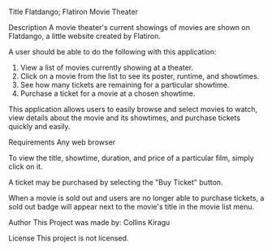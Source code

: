 Title
Flatdango; Flatiron Movie Theater

Description
A movie theater's current showings of movies are shown on Flatdango, a little website created by Flatiron.

A user should be able to do the following with this application:

1. View a list of movies currently showing at a theater.
2. Click on a movie from the list to see its poster, runtime, and showtimes.
3. See how many tickets are remaining for a particular showtime.
4. Purchase a ticket for a movie at a chosen showtime.

This application allows users to easily browse and select movies to watch, view details about the movie and its showtimes, and purchase tickets quickly and easily.

Requirements
Any web browser

To view the title, showtime, duration, and price of a particular film, simply click on it.

A ticket may be purchased by selecting the "Buy Ticket" button.

When a movie is sold out and users are no longer able to purchase tickets, a sold out badge will appear next to the movie's title in the movie list menu.

Author
This Project was made by: Collins Kiragu

License
This project is not licensed.